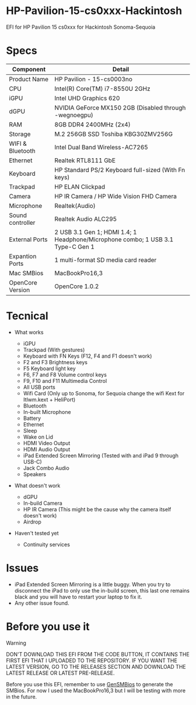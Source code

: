 # HP-Pavilion-15-cs0xxx-Hackintosh
EFI for HP Pavilion 15 cs0xxx for Hackintosh Sonoma-Sequoia


# Specs

| Component  | Detail |
| ------------- | ------------- |
| Product Name  | HP Pavilion - 15-cs0003no |
| CPU  | Intel(R) Core(TM) i7-8550U 2GHz  |
| iGPU  | Intel UHD Graphics 620 |
| dGPU  | NVIDIA GeForce MX150 2GB (Disabled through -wegnoegpu) |
| RAM   | 8GB DDR4 2400MHz (2x4) |
| Storage  | M.2 256GB SSD Toshiba KBG30ZMV256G |
| WIFI & Bluetooth  | Intel Dual Band Wireless-AC7265 |
| Ethernet  | Realtek RTL8111 GbE |
| Keyboard  | HP Standard PS/2 Keyboard full-sized (With Fn keys) |
| Trackpad  | HP ELAN Clickpad  |
| Camera  | HP IR Camera / HP Wide Vision FHD Camera |
| Microphone  | Realtek(Audio) |
| Sound controller  | Realtek Audio ALC295 |
| External Ports  | 2 USB 3.1 Gen 1; HDMI 1.4; 1 Headphone/Microphone combo; 1 USB 3.1 Type-C Gen 1 |
| Expantion Ports  | 1 multi-format SD media card reader |
| Mac SMBios  | MacBookPro16,3 |
| OpenCore Version  | OpenCore 1.0.2 |



# Tecnical

* What works
  * iGPU
  * Trackpad (With gestures)
  * Keyboard with FN Keys (F12, F4 and F1 doesn't work)
  * F2 and F3 Brightness keys
  * F5 Keyboard light key
  * F6, F7 and F8 Volume control keys
  * F9, F10 and F11 Multimedia Control
  * All USB ports
  * Wifi Card (Only up to Sonoma, for Sequoia change the wifi Kext for Itlwm.kext + HeliPort)
  * Bluetooth
  * In-built Microphone
  * Battery
  * Ethernet
  * Sleep
  * Wake on Lid
  * HDMI Video Output
  * HDMI Audio Output
  * iPad Extended Screen Mirroring (Tested with and iPad 9 through USB-C)
  * Jack Combo Audio
  * Speakers 

* What doesn't work
  * dGPU
  * In-build Camera
  * HP IR Camera (This might be the cause why the camera itself doesn't work)
  * Airdrop

* Haven't tested yet
  * Continuity services

 # Issues

 * iPad Extended Screen Mirroring is a little buggy. When you try to disconnect the iPad to only use the in-build screen, this last one remains black and you  will have to restart your laptop to fix it.
 * Any other issue found.
 

# Before you use it

> [!WARNING]
> DON'T DOWNLOAD THIS EFI FROM THE CODE BUTTON, IT CONTAINS THE FIRST EFI THAT I UPLOADED TO THE REPOSITORY. IF YOU WANT THE LATEST VERSION, GO TO THE RELEASES SECTION AND DOWNLOAD THE LATEST RELEASE OR LATEST PRE-RELEASE.

Before you use this EFI, remember to use [GenSMBios](https://github.com/corpnewt/GenSMBIOS) to generate the SMBios. For now I used the MacBookPro16,3 but I will be testing with more in the future.
